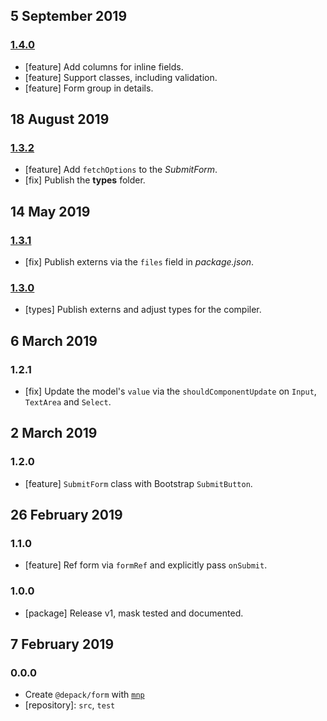 ## 5 September 2019

### [1.4.0](https://github.com/dpck/form/compare/v1.3.2...v1.4.0)

- [feature] Add columns for inline fields.
- [feature] Support classes, including validation.
- [feature] Form group in details.

## 18 August 2019

### [1.3.2](https://github.com/dpck/form/compare/v1.3.1...v1.3.2)

- [feature] Add `fetchOptions` to the _SubmitForm_.
- [fix] Publish the **types** folder.

## 14 May 2019

### [1.3.1](https://github.com/dpck/form/compare/v1.3.0...v1.3.1)

- [fix] Publish externs via the `files` field in _package.json_.

### [1.3.0](https://github.com/dpck/form/compare/v1.2.1...v1.3.0)

- [types] Publish externs and adjust types for the compiler.

## 6 March 2019

### 1.2.1

- [fix] Update the model's `value` via the `shouldComponentUpdate` on `Input`, `TextArea` and `Select`.

## 2 March 2019

### 1.2.0

- [feature] `SubmitForm` class with Bootstrap `SubmitButton`.

## 26 February 2019

### 1.1.0

- [feature] Ref form via `formRef` and explicitly pass `onSubmit`.

### 1.0.0

- [package] Release v1, mask tested and documented.

## 7 February 2019

### 0.0.0

- Create `@depack/form` with [`mnp`](https://mnpjs.org)
- [repository]: `src`, `test`
